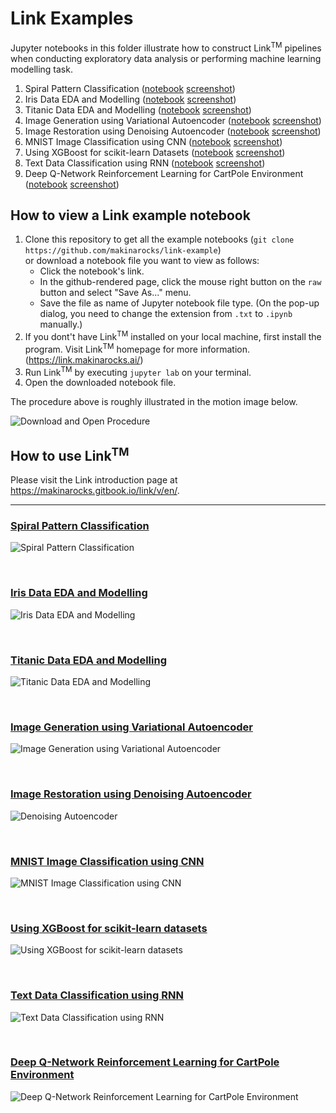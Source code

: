 # Link Examples

Jupyter notebooks in this folder illustrate how to construct Link<sup>TM</sup> pipelines when conducting exploratory data analysis or performing machine learning modelling task.


1. Spiral Pattern Classification ([notebook](spiral_classification.ipynb) [screenshot](#spiral-pattern-classification))
2. Iris Data EDA and Modelling ([notebook](sklearn_iris.ipynb) [screenshot](#iris-data-eda-and-modelling))
3. Titanic Data EDA and Modelling ([notebook](sklearn_titanic.ipynb) [screenshot](#titanic-data-eda-and-modelling))
4. Image Generation using Variational Autoencoder ([notebook](vae_mnist_generation.ipynb) [screenshot](#image-generation-using-variational-autoencoder))
5. Image Restoration using Denoising Autoencoder ([notebook](denoising_autoencoder_pytorch.ipynb) [screenshot](#image-restorationusing-denoising-autoencoder))
6. MNIST Image Classification using CNN ([notebook](cnn_mnist_classification.ipynb) [screenshot](#mnist-image-classification-using-cnn))
7. Using XGBoost for scikit-learn Datasets ([notebook](using-xgboost-with-scikit-learn.ipynb) [screenshot](#using-xgboost-for-scikit-learn-datasets))
8. Text Data Classification using RNN ([notebook](seq_classification.ipynb) [screenshot](#text-data-classification-using-rnn))
9. Deep Q-Network Reinforcement Learning for CartPole Environment ([notebook](DQLearning-cartpole-example.ipynb) [screenshot](#deep-q-network-reinforcement-learning-for-cartpole-environment))


## How to view a Link example notebook

1. Clone this repository to get all the example notebooks (`git clone https://github.com/makinarocks/link-example`) <br>
or download a notebook file you want to view as follows:
   - Click the notebook's link.
   - In the github-rendered page, click the mouse right button on the `raw` button and select "Save As..." menu.
   - Save the file as name of Jupyter notebook file type. (On the pop-up dialog, you need to change the extension from `.txt` to `.ipynb` manually.)
2. If you dont't have Link<sup>TM</sup> installed on your local machine, first install the program. Visit Link<sup>TM</sup> homepage for more information. (https://link.makinarocks.ai/)
3. Run Link<sup>TM</sup> by executing `jupyter lab` on your terminal.
4. Open the downloaded notebook file.

The procedure above is roughly illustrated in the motion image below.

![Download and Open Procedure](screenshots/download-demo.gif)

## How to use Link<sup>TM</sup>

Please visit the Link introduction page at https://makinarocks.gitbook.io/link/v/en/.

---

### [Spiral Pattern Classification](spiral_classification.ipynb)

![Spiral Pattern Classification](screenshots/spiral_classification.png)

<br>

### [Iris Data EDA and Modelling](sklearn_iris.ipynb)
![Iris Data EDA and Modelling](screenshots/sklearn_iris.png)


<br>

### [Titanic Data EDA and Modelling](sklearn_titanic.ipynb)
![Titanic Data EDA and Modelling](screenshots/sklearn_titanic.png)

<br>

### [Image Generation using Variational Autoencoder](vae_mnist_generation.ipynb)
![Image Generation using Variational Autoencoder](screenshots/vae_mnist_generation.png)

<br>

### [Image Restoration using Denoising Autoencoder](denoising_autoencoder_pytorch.ipynb)
![Denoising Autoencoder](screenshots/denoising_autoencoder_pytorch.png)

<br>

### [MNIST Image Classification using CNN](cnn_mnist_classification.ipynb)
![MNIST Image Classification using CNN](screenshots/cnn_mnist_classification.png)

<br>

### [Using XGBoost for scikit-learn datasets](using-xgboost-with-scikit-learn.ipynb)
![Using XGBoost for scikit-learn datasets](screenshots/using-xgboost-with-scikit-learn.png)

<br>

### [Text Data Classification using RNN](seq_classification.ipynb)
![Text Data Classification using RNN](screenshots/seq_classification.png)

<br>

### [Deep Q-Network Reinforcement Learning for CartPole Environment](DQLearning-cartpole-example.ipynb)
![Deep Q-Network Reinforcement Learning for CartPole Environment](screenshots/DQLearning-catpole-example.png)
